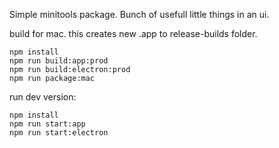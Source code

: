 Simple minitools package. Bunch of usefull little things in an ui.

build for mac. this creates new .app to release-builds folder.
```
npm install
npm run build:app:prod
npm run build:electron:prod
npm run package:mac
```




run dev version:
```
npm install
npm run start:app
npm run start:electron
```